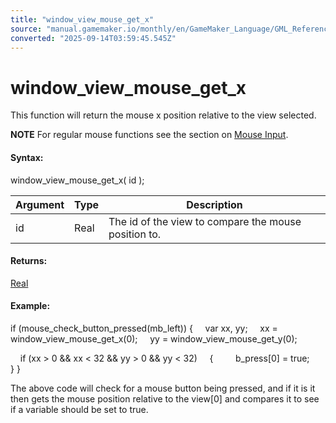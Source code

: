 ```yaml
---
title: "window_view_mouse_get_x"
source: "manual.gamemaker.io/monthly/en/GameMaker_Language/GML_Reference/Cameras_And_Display/The_Game_Window/window_view_mouse_get_x.htm"
converted: "2025-09-14T03:59:45.545Z"
---
```


# window\_view\_mouse\_get\_x

This function will return the mouse x position relative to the view selected.

**NOTE** For regular mouse functions see the section on [Mouse Input](../../Game_Input/Mouse_Input/Mouse_Input.md).

#### Syntax:

window\_view\_mouse\_get\_x( id );

| Argument | Type | Description |
| --- | --- | --- |
| id | Real | The id of the view to compare the mouse position to. |

#### Returns:

[Real](../../../../../../../GameMaker_Language/GML_Overview/Data_Types.md)

#### Example:

if (mouse\_check\_button\_pressed(mb\_left))
{
    var xx, yy;
    xx = window\_view\_mouse\_get\_x(0);
    yy = window\_view\_mouse\_get\_y(0);

    if (xx > 0 && xx < 32 && yy > 0 && yy < 32)
    {
        b\_press\[0\] = true;
    }
}

The above code will check for a mouse button being pressed, and if it is it then gets the mouse position relative to the view\[0\] and compares it to see if a variable should be set to true.